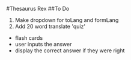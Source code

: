 #Thesaurus Rex
##To Do
1. Make dropdown for toLang and formLang
1. Add 20 word translate 'quiz'
  * flash cards
  * user inputs the answer
  * display the correct answer if they were right
